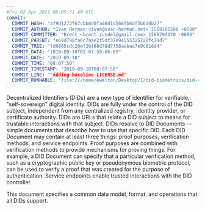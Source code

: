 ```yaml
---
#Fri 02 Apr 2021 06:05:51 AM UTC
commit:
  COMMIT_HASH: "af9d1273f67cbb8d0fa08d1d568fb6df5b6d0b27"
  COMMIT_AUTHOR: "Ivan Herman <ivan@ivan-herman.net> 1568101588 +0200"
  COMMIT_COMMITTER: "Brent <brent.zundel@gmail.com> 1568794070 -0600"
  COMMIT_PARENT: "e60d798fa6c7aae2f5df37e94555325220fc79d7"
  COMMIT_TREE: "fd9865cdc20ef26f60d78d7f58aebaa7e9c816d4"
  COMMIT_DATA: "2019-09-18T02:07:50-06:00"
  COMMIT_DATE: "2019-09-18"
  COMMIT_TIME: "08:07:50"
  COMMIT_TIMESTAMP: "2019-09-18T08:07:50"
  COMMIT_LINE: ""Adding baseline LICENSE.md"
  COMMIT_RUNNABLE: "file:///home/ewelton/Desktop/I/did-biometrics/did-core-dataset/analysis/gitinfo/af9d1273f67cbb8d0fa08d1d568fb6df5b6d0b27/snapshot/index.html"
---
```


<section id="abstract">
<p>
Decentralized Identifiers (DIDs) are a new type of identifier for
verifiable, "self-sovereign" digital identity. DIDs are fully under the
control of the DID subject, independent from any centralized registry,
identity provider, or certificate authority. DIDs are URLs that relate
a DID subject to means for trustable interactions with that subject.
DIDs resolve to DID Documents — simple documents that describe how to
use that specific DID. Each DID Document may contain at least three
things: proof purposes, verification methods, and service endpoints.
Proof purposes are combined with verification methods to provide mechanisms
for proving things. For example, a DID Document can specify that a particular
verification method, such as a cryptographic public key or pseudonymous
biometric protocol, can be used to verify a proof that was created for the
purpose of authentication. Service endpoints enable trusted interactions with
the DID controller.
    </p>
<p>
This document specifies a common data model, format, and operations
that all DIDs support.
    </p>
</section>
